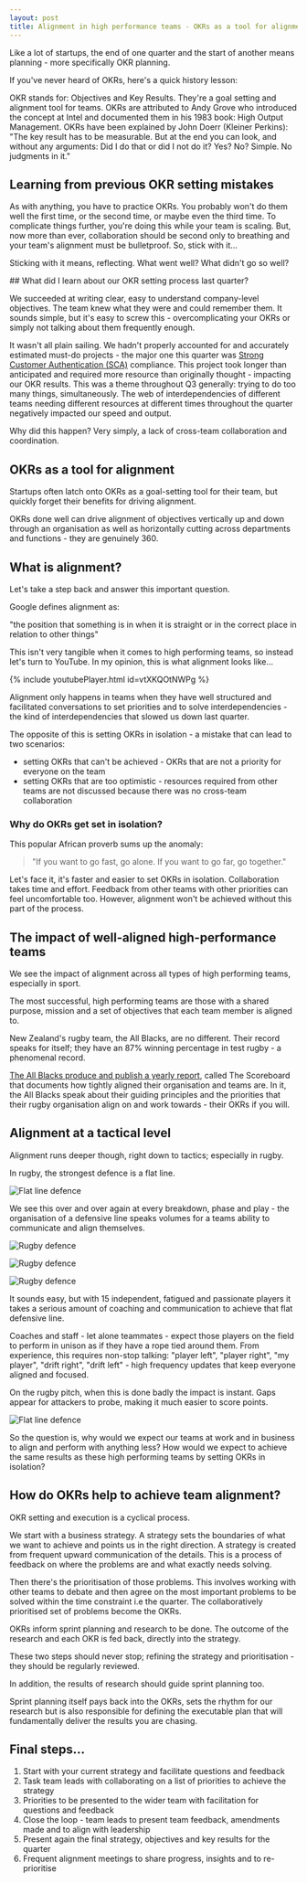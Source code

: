 ```yaml
---
layout: post
title: Alignment in high performance teams - OKRs as a tool for alignment tool
---
```


Like a lot of startups, the end of one quarter and the start of another means planning - more specifically OKR planning.

If you've never heard of OKRs, here's a quick history lesson:

OKR stands for: Objectives and Key Results. They're a goal setting and alignment tool for teams. OKRs are attributed to Andy Grove who introduced the concept at Intel and documented them in his 1983 book: High Output Management. OKRs have been explained by John Doerr (Kleiner Perkins): "The key result has to be measurable. But at the end you can look, and without any arguments: Did I do that or did I not do it? Yes? No? Simple. No judgments in it."

## Learning from previous OKR setting mistakes

As with anything, you have to practice OKRs. You probably won't do them well the first time, or the second time, or maybe even the third time. To complicate things further, you're doing this while your team is scaling. But, now more than ever, collaboration should be second only to breathing and your team's alignment must be bulletproof. So, stick with it…

Sticking with it means, reflecting. What went well? What didn't go so well?

## What did I learn about our OKR setting process last quarter?

We succeeded at writing clear, easy to understand company-level objectives. The team knew what they were and could remember them. It sounds simple, but it's easy to screw this - overcomplicating your OKRs or simply not talking about them frequently enough.

It wasn't all plain sailing. We hadn't properly accounted for and accurately estimated must-do projects - the major one this quarter was [Strong Customer Authentication (SCA)](https://en.wikipedia.org/wiki/Strong_customer_authentication) compliance. This project took longer than anticipated and required more resource than originally thought - impacting our OKR results. This was a theme throughout Q3 generally: trying to do too many things, simultaneously. The web of interdependencies of different teams needing different resources at different times throughout the quarter negatively impacted our speed and output.

Why did this happen? Very simply, a lack of cross-team collaboration and coordination.

## OKRs as a tool for alignment

Startups often latch onto OKRs as a goal-setting tool for their team, but quickly forget their benefits for driving alignment.

OKRs done well can drive alignment of objectives vertically up and down through an organisation as well as horizontally cutting across departments and functions - they are genuinely 360.

## What is alignment?
Let's take a step back and answer this important question.

Google defines alignment as:

"the position that something is in when it is straight or in the correct place in relation to other things"

This isn't very tangible when it comes to high performing teams, so instead let's turn to YouTube. In my opinion, this is what alignment looks like…

{% include youtubePlayer.html id=vtXKQOtNWPg %}

Alignment only happens in teams when they have well structured and facilitated conversations to set priorities and to solve interdependencies - the kind of interdependencies that slowed us down last quarter.

The opposite of this is setting OKRs in isolation - a mistake that can lead to two scenarios:

- setting OKRs that can't be achieved - OKRs that are not a priority for everyone on the team
- setting OKRs that are too optimistic - resources required from other teams are not discussed because there was no cross-team collaboration

### Why do OKRs get set in isolation?

This popular African proverb sums up the anomaly:

> "If you want to go fast, go alone. If you want to go far, go together."

Let's face it, it's faster and easier to set OKRs in isolation. Collaboration takes time and effort. Feedback from other teams with other priorities can feel uncomfortable too. However, alignment won't be achieved without this part of the process.

## The impact of well-aligned high-performance teams
We see the impact of alignment across all types of high performing teams, especially in sport.

The most successful, high performing teams are those with a shared purpose, mission and a set of objectives that each team member is aligned to.

New Zealand's rugby team, the All Blacks, are no different. Their record speaks for itself; they have an 87% winning percentage in test rugby - a phenomenal record.

[The All Blacks produce and publish a yearly report](http://files.allblacks.com/publications/2018-NZR-Annual-Report.pdf), called The Scoreboard that documents how tightly aligned their organisation and teams are. In it, the All Blacks speak about their guiding principles and the priorities that their rugby organisation align on and work towards - their OKRs if you will.

## Alignment at a tactical level
Alignment runs deeper though, right down to tactics; especially in rugby.

In rugby, the strongest defence is a flat line.

![Flat line defence](/images/2019-10-10-okrs-as-a-tool-for-alignment/defence-1.png)

We see this over and over again at every breakdown, phase and play - the organisation of a defensive line speaks volumes for a teams ability to communicate and align themselves.

![Rugby defence](/images/2019-10-10-okrs-as-a-tool-for-alignment/defence.jpg)

![Rugby defence](/images/2019-10-10-okrs-as-a-tool-for-alignment/Lions-Defensive-Wall.jpg)

![Rugby defence](/images/2019-10-10-okrs-as-a-tool-for-alignment/Maro1.jpg)

It sounds easy, but with 15 independent, fatigued and passionate players it takes a serious amount of coaching and communication to achieve that flat defensive line.

Coaches and staff - let alone teammates - expect those players on the field to perform in unison as if they have a rope tied around them. From experience, this requires non-stop talking: "player left", "player right", "my player", "drift right", "drift left" - high frequency updates that keep everyone aligned and focused.

On the rugby pitch, when this is done badly the impact is instant. Gaps appear for attackers to probe, making it much easier to score points.

![Flat line defence](/images/2019-10-10-okrs-as-a-tool-for-alignment/defence-2.png)

So the question is, why would we expect our teams at work and in business to align and perform with anything less? How would we expect to achieve the same results as these high performing teams by setting OKRs in isolation?

## How do OKRs help to achieve team alignment?

OKR setting and execution is a cyclical process.

We start with a business strategy. A strategy sets the boundaries of what we want to achieve and points us in the right direction. A strategy is created from frequent upward communication of the details. This is a process of feedback on where the problems are and what exactly needs solving.

Then there's the prioritisation of those problems. This involves working with other teams to debate and then agree on the most important problems to be solved within the time constraint i.e the quarter. The collaboratively prioritised set of problems become the OKRs.

OKRs inform sprint planning and research to be done. The outcome of the research and each OKR is fed back, directly into the strategy.

These two steps should never stop; refining the strategy and prioritisation - they should be regularly reviewed.

In addition, the results of research should guide sprint planning too.

Sprint planning itself pays back into the OKRs, sets the rhythm for our research but is also responsible for defining the executable plan that will fundamentally deliver the results you are chasing.

## Final steps…

1. Start with your current strategy and facilitate questions and feedback
2. Task team leads with collaborating on a list of priorities to achieve the strategy
3. Priorities to be presented to the wider team with facilitation for questions and feedback
4. Close the loop - team leads to present team feedback, amendments made and to align with leadership
5. Present again the final strategy, objectives and key results for the quarter
6. Frequent alignment meetings to share progress, insights and to re-prioritise
